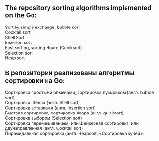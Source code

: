 ## The repository sorting algorithms implemented on the Go:  
Sort by simple exchange, bubble sort  
Cocktail sort   
Shell Sort  
Insertion sort  
Fast sorting, sorting Hoare (Quicksort)  
Selection sort  
Heap sort  

## В репозитории реализованы алгоритмы сортировки на Go:  
Сортировка простыми обменами, сортиро́вка пузырько́м (англ. bubble sort)  
Сортировка Шелла (англ. Shell sort)  
Сортировка вставками (англ. Insertion sort)  
Быстрая сортировка, сортировка Хоара (англ. quicksort)  
Сортировка выбором (Selection sort)  
Сортировка перемешиванием, или Шейкерная сортировка, или двунаправленная (англ. Cocktail sort)  
Пирамидальная сортировка (англ. Heapsort, «Сортировка кучей»)  